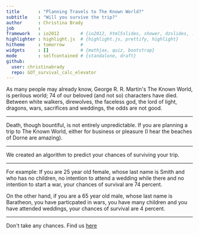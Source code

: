 ```yaml
---
title       : "Planning Travels to The Known World?"
subtitle    : "Will you survive the trip?"
author      : Christina Brady
job         : 
framework   : io2012        # {io2012, html5slides, shower, dzslides, ...}
highlighter : highlight.js  # {highlight.js, prettify, highlight}
hitheme     : tomorrow      # 
widgets     : []            # {mathjax, quiz, bootstrap}
mode        : selfcontained # {standalone, draft}
github:
  user: christinabrady
  repo: GOT_survival_calc_elevator
---
```



As many people may already know, George R. R. Martin's The Known World, is perilous world; 74 of our beloved (and not so) characters have died. Between white walkers, direwolves, the faceless god, the lord of light, dragons, wars, sacrifices and weddings, the odds are not good.  

---


Death, though bountiful, is not entirely unpredictable. If you are planning a trip to The Known World, either for business or pleasure (I hear the beaches of Dorne are amazing). 

---


We created an algorithm to predict your chances of surviving your trip.

---


For example: If you are 25 year old female, whose last name is Smith and who has no children, no intention to attend a wedding while there and no intention to start a war, your chances of survival are 74 percent.

On the other hand, if you are a 65 year old male, whose last name is Baratheon, you have particpated in wars, you have many children and you have attended weddings, your chances of survival are 4 percent.

--- 


Don't take any chances. Find us [here](https://christinabrady.shinyapps.io/project/)


